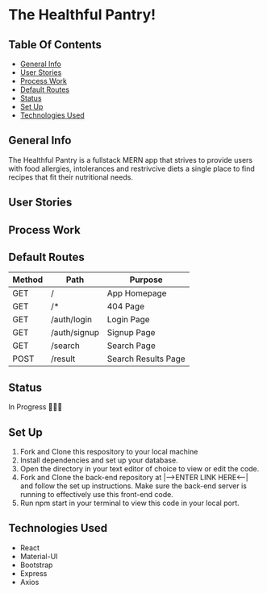 # The Healthful Pantry!

## Table Of Contents

-   [General Info](#general-info)
-   [User Stories](#user-stories)
-   [Process Work](#process-work)
-   [Default Routes](#default-routes)
-   [Status](#status)
-   [Set Up](#set-up)
-   [Technologies Used](#technologies-used)

## General Info

The Healthful Pantry is a fullstack MERN app that strives to provide users with food allergies, intolerances and restrivcive diets a single place to find recipes that fit their nutritional needs.

## User Stories

## Process Work

## Default Routes

| Method | Path         | Purpose             |
| ------ | ------------ | ------------------- |
| GET    | /            | App Homepage        |
| GET    | /\*          | 404 Page            |
| GET    | /auth/login  | Login Page          |
| GET    | /auth/signup | Signup Page         |
| GET    | /search      | Search Page         |
| POST   | /result      | Search Results Page |

## Status

In Progress 👩🏽‍💻

## Set Up

1. Fork and Clone this respository to your local machine
2. Install dependencies and set up your database.
3. Open the directory in your text editor of choice to view or edit the code.
4. Fork and Clone the back-end repository at |-->ENTER LINK HERE<--| and follow the set up instructions. Make sure the back-end server is running to effectively use this front-end code.
5. Run npm start in your terminal to view this code in your local port.

## Technologies Used

-   React
-   Material-UI
-   Bootstrap
-   Express
-   Axios
